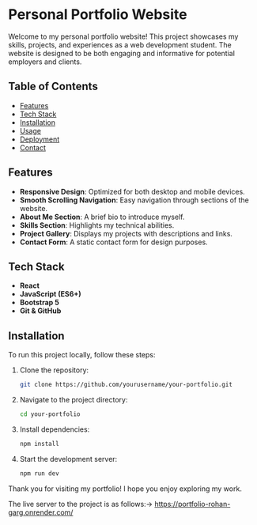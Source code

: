 # Personal Portfolio Website

Welcome to my personal portfolio website! This project showcases my skills, projects, and experiences as a web development student. The website is designed to be both engaging and informative for potential employers and clients.

## Table of Contents

- [Features](#features)
- [Tech Stack](#tech-stack)
- [Installation](#installation)
- [Usage](#usage)
- [Deployment](#deployment)
- [Contact](#contact)

## Features

- **Responsive Design**: Optimized for both desktop and mobile devices.
- **Smooth Scrolling Navigation**: Easy navigation through sections of the website.
- **About Me Section**: A brief bio to introduce myself.
- **Skills Section**: Highlights my technical abilities.
- **Project Gallery**: Displays my projects with descriptions and links.
- **Contact Form**: A static contact form for design purposes.

## Tech Stack

- **React**
- **JavaScript (ES6+)**
- **Bootstrap 5**
- **Git & GitHub**

## Installation

To run this project locally, follow these steps:

1. Clone the repository:
   ```bash
   git clone https://github.com/yourusername/your-portfolio.git
   ```
2. Navigate to the project directory:
   ```bash
   cd your-portfolio
   ```
3. Install dependencies:
   ```bash
   npm install
   ```
4. Start the development server:
   ```bash
   npm run dev
   ```

Thank you for visiting my portfolio! I hope you enjoy exploring my work.


The live server to the project is as follows:->
https://portfolio-rohan-garg.onrender.com/
